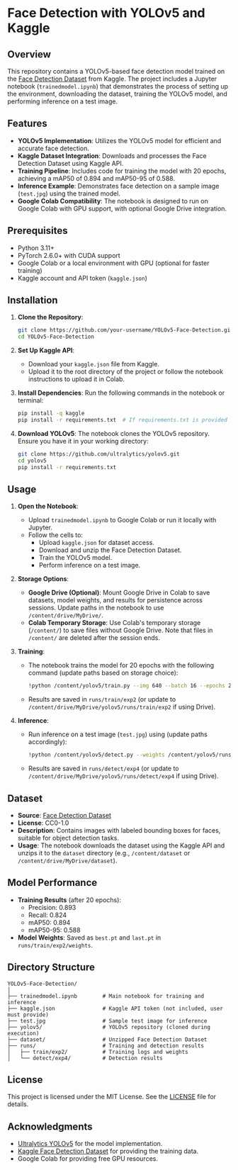 # Face Detection with YOLOv5 and Kaggle

## Overview
This repository contains a YOLOv5-based face detection model trained on the [Face Detection Dataset](https://www.kaggle.com/datasets/fareselmenshawii/face-detection-dataset) from Kaggle. The project includes a Jupyter notebook (`trainedmodel.ipynb`) that demonstrates the process of setting up the environment, downloading the dataset, training the YOLOv5 model, and performing inference on a test image.

## Features
- **YOLOv5 Implementation**: Utilizes the YOLOv5 model for efficient and accurate face detection.
- **Kaggle Dataset Integration**: Downloads and processes the Face Detection Dataset using Kaggle API.
- **Training Pipeline**: Includes code for training the model with 20 epochs, achieving a mAP50 of 0.894 and mAP50-95 of 0.588.
- **Inference Example**: Demonstrates face detection on a sample image (`test.jpg`) using the trained model.
- **Google Colab Compatibility**: The notebook is designed to run on Google Colab with GPU support, with optional Google Drive integration.

## Prerequisites
- Python 3.11+
- PyTorch 2.6.0+ with CUDA support
- Google Colab or a local environment with GPU (optional for faster training)
- Kaggle account and API token (`kaggle.json`)

## Installation
1. **Clone the Repository**:
   ```bash
   git clone https://github.com/your-username/YOLOv5-Face-Detection.git
   cd YOLOv5-Face-Detection
   ```

2. **Set Up Kaggle API**:
   - Download your `kaggle.json` file from Kaggle.
   - Upload it to the root directory of the project or follow the notebook instructions to upload it in Colab.

3. **Install Dependencies**:
   Run the following commands in the notebook or terminal:
   ```bash
   pip install -q kaggle
   pip install -r requirements.txt  # If requirements.txt is provided
   ```

4. **Download YOLOv5**:
   The notebook clones the YOLOv5 repository. Ensure you have it in your working directory:
   ```bash
   git clone https://github.com/ultralytics/yolov5.git
   cd yolov5
   pip install -r requirements.txt
   ```

## Usage
1. **Open the Notebook**:
   - Upload `trainedmodel.ipynb` to Google Colab or run it locally with Jupyter.
   - Follow the cells to:
     - Upload `kaggle.json` for dataset access.
     - Download and unzip the Face Detection Dataset.
     - Train the YOLOv5 model.
     - Perform inference on a test image.

2. **Storage Options**:
   - **Google Drive (Optional)**: Mount Google Drive in Colab to save datasets, model weights, and results for persistence across sessions. Update paths in the notebook to use `/content/drive/MyDrive/`.
   - **Colab Temporary Storage**: Use Colab's temporary storage (`/content/`) to save files without Google Drive. Note that files in `/content/` are deleted after the session ends.

3. **Training**:
   - The notebook trains the model for 20 epochs with the following command (update paths based on storage choice):
     ```bash
     !python /content/yolov5/train.py --img 640 --batch 16 --epochs 20 --data /content/yolov5/data/custom_data.yaml --weights yolov5s.pt --cache
     ```
   - Results are saved in `runs/train/exp2` (or update to `/content/drive/MyDrive/yolov5/runs/train/exp2` if using Drive).

4. **Inference**:
   - Run inference on a test image (`test.jpg`) using (update paths accordingly):
     ```bash
     !python /content/yolov5/detect.py --weights /content/yolov5/runs/train/exp2/weights/best.pt --source /content/test.jpg
     ```
   - Results are saved in `runs/detect/exp4` (or update to `/content/drive/MyDrive/yolov5/runs/detect/exp4` if using Drive).

## Dataset
- **Source**: [Face Detection Dataset](https://www.kaggle.com/datasets/fareselmenshawii/face-detection-dataset)
- **License**: CC0-1.0
- **Description**: Contains images with labeled bounding boxes for faces, suitable for object detection tasks.
- **Usage**: The notebook downloads the dataset using the Kaggle API and unzips it to the `dataset` directory (e.g., `/content/dataset` or `/content/drive/MyDrive/dataset`).

## Model Performance
- **Training Results** (after 20 epochs):
  - Precision: 0.893
  - Recall: 0.824
  - mAP50: 0.894
  - mAP50-95: 0.588
- **Model Weights**: Saved as `best.pt` and `last.pt` in `runs/train/exp2/weights`.

## Directory Structure
```
YOLOv5-Face-Detection/
│
├── trainedmodel.ipynb        # Main notebook for training and inference
├── kaggle.json               # Kaggle API token (not included, user must provide)
├── test.jpg                  # Sample test image for inference
├── yolov5/                   # YOLOv5 repository (cloned during execution)
├── dataset/                  # Unzipped Face Detection Dataset
├── runs/                     # Training and detection results
│   ├── train/exp2/           # Training logs and weights
│   └── detect/exp4/          # Detection results
```

## License
This project is licensed under the MIT License. See the [LICENSE](LICENSE) file for details.

## Acknowledgments
- [Ultralytics YOLOv5](https://github.com/ultralytics/yolov5) for the model implementation.
- [Kaggle Face Detection Dataset](https://www.kaggle.com/datasets/fareselmenshawii/face-detection-dataset) for providing the training data.
- Google Colab for providing free GPU resources.
